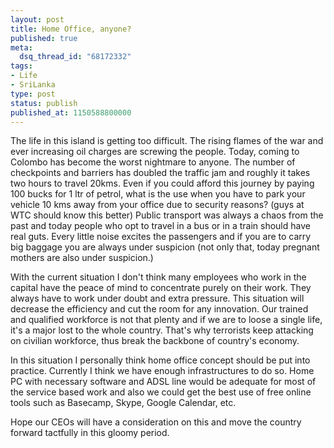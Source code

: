 ```yaml
---
layout: post
title: Home Office, anyone?
published: true
meta:
  dsq_thread_id: "68172332"
tags:
- Life
- SriLanka
type: post
status: publish
published_at: 1150588800000
---
```

<p>The life in this island is getting too difficult. The rising flames of the war and ever increasing oil charges are screwing the people. Today, coming to Colombo has become the worst nightmare to anyone. The number of checkpoints and barriers has doubled the traffic jam and roughly it takes two hours to travel 20kms. Even if you could afford this journey by paying 100 bucks for 1 ltr of petrol, what is the use when you have to park your vehicle 10 kms away from your office due to security reasons? (guys at WTC should know this better)  Public transport was always a chaos from the past and today people who opt to travel in a bus or in a train should have real guts. Every little noise excites the passengers and if you are to carry big baggage you are always under suspicion (not only that, today pregnant mothers are also under suspicion.)</p>
<p>With the current situation I don't think many employees who work in the capital have the peace of mind to concentrate purely on their work. They always have to work under doubt and extra pressure. This situation will decrease the efficiency and cut the room for any innovation. Our trained and qualified workforce is not that plenty and if we are to loose a single life, it's a major lost to the whole country. That's why terrorists keep attacking on civilian workforce, thus break the backbone of country's economy.</p>
<p>In this situation I personally think home office concept should be put into practice. Currently I think we have enough infrastructures to do so. Home PC with necessary software and ADSL line would be adequate for most of the service based work and also we could get the best use of free online tools such as Basecamp, Skype, Google Calendar, etc.</p>
<p>Hope our CEOs will have a consideration on this and move the country forward tactfully in this gloomy period.</p>
